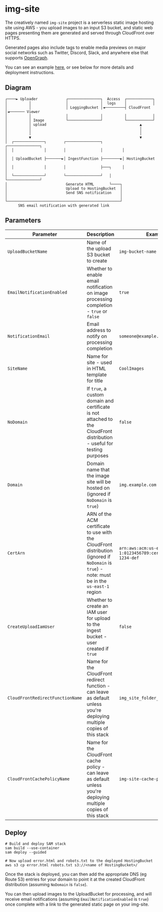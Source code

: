 # img-site
The creatively named `img-site` project is a serverless static image hosting site using AWS - you upload images to an input S3 bucket, and static web pages presenting them are generated and served through CloudFront over HTTPS.

Generated pages also include tags to enable media previews on major social networks such as Twitter, Discord, Slack, and anywhere else that supports [OpenGraph](https://ogp.me/).

You can see an example [here](https://dp97yldgoy09a.cloudfront.net/5c2019ea-7a03-42d0-a750-290651a83222/), or see below for more details and deployment instructions. 

## Diagram
```
┌────► Uploader             ┌───────────────┐  Access  ┌────────────┐
│          │                │               │  logs    │            │
│          │                │ LoggingBucket │◄─────────┤ CloudFront │◄─────── Viewer
│          │                │               │          │            │
│          │ Image          └───────────────┘          └────────────┘
│          │ upload                                           ▲
│          │                                                  │
│          │                                                  │
│          ▼                                                  ▼
│  ┌──────────────┐        ┌────────────────┐         ┌───────────────┐
│  │              │        │                │         │               │
│  │ UploadBucket ├───────►│ IngestFunction ├────────►│ HostingBucket │
│  │              │        │                ├───┐     │               │
│  └──────────────┘        └────────────────┘   │     └───────────────┘
│                           Generate HTML       └────┐
│                           Upload to HostingBucket  │
│                           Send SNS notification    │
│                                                    │
└────────────────────────────────────────────────────┘
      SNS email notification with generated link
```

## Parameters

| Parameter                        | Description                                                                                                                                    | Example                                                     |
|----------------------------------|------------------------------------------------------------------------------------------------------------------------------------------------|-------------------------------------------------------------|
| `UploadBucketName`               | Name of the upload S3 bucket to create                                                                                                         | `img-bucket-name`                                           |
| `EmailNotificationEnabled`       | Whether to enable email notification on image processing completion - `true` or `false`                                                        | `true`                                                      |
| `NotificationEmail`              | Email address to notify on processing completion                                                                                               | `someone@example.com`                                       |
| `SiteName`                       | Name for site - used in HTML template for title                                                                                                | `CoolImages`                                                |
| `NoDomain`                       | If `true`, a custom domain and certificate is not attached to the CloudFront distribution - useful for testing purposes                        | `false`                                                     |
| `Domain`                         | Domain name that the image site will be hosted on (ignored if `NoDomain` is `true`)                                                            | `img.example.com`                                           |
| `CertArn`                        | ARN of the ACM certificate to use with the CloudFront distribution (ignored if `NoDomain` is `true`) - note: must be in the `us-east-1` region | `arn:aws:acm:us-east-1:0123456789:certificate/abc-1234-def` |
| `CreateUploadIamUser`            | Whether to create an IAM user for upload to the ingest bucket - user created if `true`                                                         | `false`                                                     |
| `CloudFrontRedirectFunctionName` | Name for the CloudFront redirect function - can leave as default unless you're deploying multiple copies of this stack                         | `img_site_folder_index_redirect`                            |
| `CloudFrontCachePolicyName`      | Name for the CloudFront cache policy - can leave as default unless you're deploying multiple copies of this stack                              | `img-site-cache-policy`                                     |

## Deploy
```shell
# Build and deploy SAM stack
sam build --use-container
sam deploy --guided

# Now upload error.html and robots.txt to the deployed HostingBucket
aws s3 cp error.html robots.txt s3://<name of HostingBucket>/
```

Once the stack is deployed, you can then add the appropriate DNS (eg Route 53) entries for your domain to point it at the created CloudFront distribution (assuming `NoDomain` is `false`).

You can then upload images to the UploadBucket for processing, and will receive email notifications (assuming `EmailNotificationEnabled` is `true`) once complete with a link to the generated static page on your img-site.
